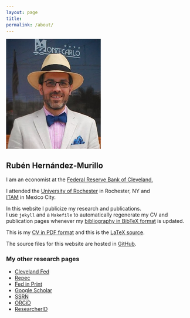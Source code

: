 ```yaml
---
layout: page
title: 
permalink: /about/
---
```


  <div class="col-md-2">
      <img  src="/assets/img/rhm_chapala.jpg"  height="300px">
  </div>
  <div class="col-md-2"></div>
  <div class="col-md-8">
  <h2 >Rubén Hernández-Murillo</h2>
 
  I am an economist at the [Federal Reserve Bank of  Cleveland.](http://www.clevelandfed.org)

  I attended the [University of Rochester](http://www.econ.rochester.edu) in Rochester, NY and  
  [ITAM](http://economia.itam.mx/es) in Mexico City.

  In this website I publicize my research and publications.  
  I use `jekyll` and a `Makefile` to automatically regenerate my CV and publication pages whenever my [bibliography  in BibTeX format](https://raw.github.com/rubenhm/rubenhm.github.io/source/assets/bibliography/bibliography.bib) is updated. 

  This is my [CV in PDF format](https://raw.github.com/rubenhm/rubenhm.github.io/source/assets/docs/Ruben_Hernandez-Murillo-cv.pdf) and this is the [LaTeX source](https://raw.github.com/rubenhm/rubenhm.github.io/source/assets/docs/Ruben_Hernandez-Murillo-cv.tex).

  The source files for this website are hosted in [GitHub](https://github.com/rubenhm/rubenhm.github.io/tree/source).
  
  <h3>My other research pages</h3>

  + [Cleveland Fed](https://www.clevelandfed.org/hernandez-murillo-ruben)
  + [Repec](https://ideas.repec.org/e/phe35.html)
  + [Fed in Print](https://fedinprint.org/authors/rubenhernandezmurillo.html)
  + [Google Scholar](https://scholar.google.com/citations?user=ONu4SBcAAAAJ&hl=en)
  + [SSRN](https://papers.ssrn.com/sol3/cf_dev/AbsByAuth.cfm?per_id=341818)
  + [ORCiD](https://orcid.org/0000-0001-6474-9510)
  + [ResearcherID](https://www.researcherid.com/rid/P-4834-2018)

  </div>


  
  
